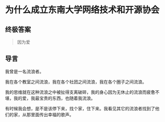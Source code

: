 # 为什么成立东南大学网络技术和开源协会

## 终极答案

> 因为爱

## 导言

我曾是一名流浪者。

我在各个教室之间流浪，我在各个社团之间流浪，我在各个圈子之间流浪。

我的思维就在这种流浪之中被扯得支离破碎，我的身心因为无休止的流浪而疲惫不堪，我的爱，我最宝贵的东西，也随着我流浪。

有时候我会想，是不是该停下来，找个家，住下来。我看见其它的流浪者找到了他们的家，从那里面传出幸福的歌声。